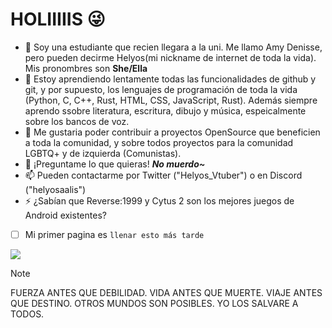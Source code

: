 # HOLIIIIIS 😜

- 🔭 Soy una estudiante que recien llegara a la uni. Me llamo Amy Denisse, pero pueden decirme Helyos(mi nickname de internet de toda la vida). Mis pronombres son __She/Ella__
- 🌱 Estoy aprendiendo lentamente todas las funcionalidades de github y git, y por supuesto, los lenguajes de programación de toda la vida (Python, C, C++, Rust, HTML, CSS, JavaScript, Rust).  Además siempre aprendo ssobre literatura, escritura, dibujo y música, espeicalmente sobre los bancos de voz.
- 👯 Me gustaria poder contribuir a proyectos OpenSource que beneficien a toda la comunidad, y sobre todos proyectos para la comunidad LGBTQ+ y de izquierda (Comunistas).
- 💬 ¡Preguntame lo que quieras! *__No muerdo~__*
- 📫 Pueden contactarme por Twitter ("Helyos_Vtuber") o en Discord ("helyosaalis")
- ⚡ ¿Sabían que Reverse:1999 y Cytus 2 son los mejores juegos de Android existentes?
- [ ] Mi primer pagina es `llenar esto más tarde`

![](main/NEKO1.gif.gif)

> [!NOTE]
> FUERZA ANTES QUE DEBILIDAD. VIDA ANTES QUE MUERTE. VIAJE ANTES QUE DESTINO. OTROS MUNDOS SON POSIBLES. YO LOS SALVARE A TODOS.
